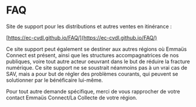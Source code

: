 # FAQ
Site de support pour les distributions et autres ventes en itinérance :

[https://ec-cvdl.github.io/FAQ/](https://ec-cvdl.github.io/FAQ/)

Ce site support peut également se destiner aux autres régions où Emmaüs Connect est présent, ainsi que les structures accompagnatrices de nos publiques, voire tout autre acteur oeuvrant dans le but de réduire la fracture numérique. Ce site support ne se soustrait néanmoins pas à un vrai cas de SAV, mais a pour but de régler des problèmes courants, qui peuvent se solutionner par le bénéficaire lui-même.

Pour tout autre demande spécifique, merci de vous rapprocher de votre contact Emmaüs Connect/La Collecte de votre région.
